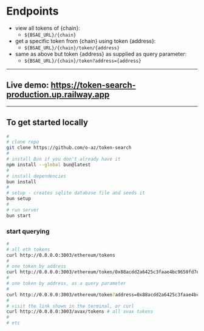# Endpoints

- view all tokens of {chain}:
  - `${BSAE_URL}/{chain}`
- get a specific token from {chain} using token {address}:
  - `${BSAE_URL}/{chain}/token/{address}`
- same as above but token {address} as supplied as query parameter:
  - `${BSAE_URL}/{chain}/token?address={address}`

---

## Live demo: <https://token-search-production.up.railway.app>

---

## To get started locally

```bash
#
# clone repo
git clone https://github.com/o-az/token-search
#
# install Bun if you don't already have it
npm install --global bun@latest
#
# install dependencies
bun install
#
# setup - creates sqlite database file and seeds it
bun setup
#
# run server
bun start
```

### start querying

```bash
#
# all eth tokens
curl http://0.0.0.0:3003/ethereum/tokens
#
# one token by address
curl http://0.0.0.0:3003/ethereum/token/0x88acdd2a6425c3faae4bc9650fd7e27e0bebb7ab
#
# one token by address, as a query parameter
#
curl http://0.0.0.0:3003/ethereum/token?address=0x88acdd2a6425c3faae4bc9650fd7e27e0bebb7ab
#
# visit the link shown in the terminal, or curl
curl http://0.0.0.0:3003/avax/tokens # all avax tokens
#
# etc
```
